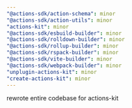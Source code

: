 ```yaml
---
"@actions-sdk/action-schema": minor
"@actions-sdk/action-utils": minor
"actions-kit": minor
"@actions-sdk/esbuild-builder": minor
"@actions-sdk/rolldown-builder": minor
"@actions-sdk/rollup-builder": minor
"@actions-sdk/rspack-builder": minor
"@actions-sdk/vite-builder": minor
"@actions-sdk/webpack-builder": minor
"unplugin-actions-kit": minor
"create-actions-kit": minor
---
```


rewrote entire codebase for actions-kit
